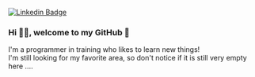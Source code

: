 [![Linkedin Badge](https://img.shields.io/badge/-LinkedIn-blue?style=flat-square&logo=Linkedin&logoColor=white&link=https://www.linkedin.com/in/maicon-douglas-marcelino-681403163/)](https://www.linkedin.com/in/maicon-douglas-marcelino-681403163/)

### Hi 👋🏾, welcome to my GitHub 🧐

I'm a programmer in training who likes to learn new things!</br>
I'm still looking for my favorite area, so don't notice if it is still very empty here ....

<!--
**kingurigu/kingurigu** is a ✨ _special_ ✨ repository because its `README.md` (this file) appears on your GitHub profile.

Here are some ideas to get you started:

- 🔭 I’m currently working on ...
- 🌱 I’m currently learning ...
- 👯 I’m looking to collaborate on ...
- 🤔 I’m looking for help with ...
- 💬 Ask me about ...
- 📫 How to reach me: ...
- 😄 Pronouns: ...
- ⚡ Fun fact: ...
-->
